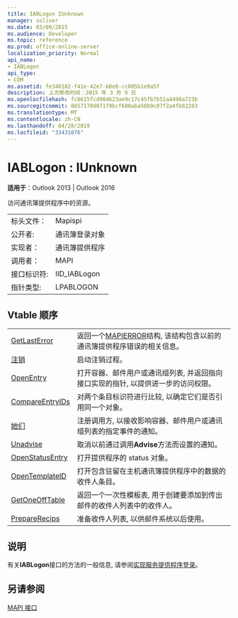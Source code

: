 ```yaml
---
title: IABLogon IUnknown
manager: soliver
ms.date: 03/09/2015
ms.audience: Developer
ms.topic: reference
ms.prod: office-online-server
localization_priority: Normal
api_name:
- IABLogon
api_type:
- COM
ms.assetid: fe340182-f41e-42e7-b8e8-cc005b1e9a5f
description: 上次修改时间：2015 年 3 月 9 日
ms.openlocfilehash: fc8615fcd984623ae9c17c45fb7b51a4498a723b
ms.sourcegitcommit: 8657170d071f9bcf680aba50b9c07f2a4fb82283
ms.translationtype: MT
ms.contentlocale: zh-CN
ms.lasthandoff: 04/28/2019
ms.locfileid: "33431076"
---
```

# <a name="iablogon--iunknown"></a>IABLogon : IUnknown

  
  
**适用于**：Outlook 2013 | Outlook 2016 
  
访问通讯簿提供程序中的资源。
  
|||
|:-----|:-----|
|标头文件：  <br/> |Mapispi  <br/> |
|公开者:  <br/> |通讯簿登录对象  <br/> |
|实现者：  <br/> |通讯簿提供程序  <br/> |
|调用者：  <br/> |MAPI  <br/> |
|接口标识符:  <br/> |IID_IABLogon  <br/> |
|指针类型:  <br/> |LPABLOGON  <br/> |
   
## <a name="vtable-order"></a>Vtable 顺序

|||
|:-----|:-----|
|[GetLastError](iablogon-getlasterror.md) <br/> |返回一个[MAPIERROR](mapierror.md)结构, 该结构包含以前的通讯簿提供程序错误的相关信息。  <br/> |
|[注销](iablogon-logoff.md) <br/> |启动注销过程。  <br/> |
|[OpenEntry](iablogon-openentry.md) <br/> |打开容器、邮件用户或通讯组列表, 并返回指向接口实现的指针, 以提供进一步的访问权限。  <br/> |
|[CompareEntryIDs](iablogon-compareentryids.md) <br/> |对两个条目标识符进行比较, 以确定它们是否引用同一个对象。  <br/> |
|[她们](iablogon-advise.md) <br/> |注册调用方, 以接收影响容器、邮件用户或通讯组列表的指定事件的通知。  <br/> |
|[Unadvise](iablogon-unadvise.md) <br/> |取消以前通过调用**Advise**方法而设置的通知。  <br/> |
|[OpenStatusEntry](iablogon-openstatusentry.md) <br/> |打开提供程序的 status 对象。  <br/> |
|[OpenTemplateID](iablogon-opentemplateid.md) <br/> |打开包含驻留在主机通讯簿提供程序中的数据的收件人条目。  <br/> |
|[GetOneOffTable](iablogon-getoneofftable.md) <br/> |返回一个一次性模板表, 用于创建要添加到传出邮件的收件人列表中的收件人。  <br/> |
|[PrepareRecips](iablogon-preparerecips.md) <br/> |准备收件人列表, 以供邮件系统以后使用。  <br/> |
   
## <a name="remarks"></a>说明

有关**IABLogon**接口的方法的一般信息, 请参阅[实现服务提供程序登录](implementing-service-provider-logon.md)。
  
## <a name="see-also"></a>另请参阅



[MAPI 接口](mapi-interfaces.md)

